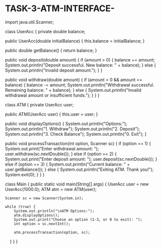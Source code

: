 # TASK-3-ATM-INTERFACE-
import java.util.Scanner;

class UserAcc { private double balance;

public UserAcc(double initialBalance) {
    this.balance = initialBalance;
}

public double getBalance() {
    return balance;
}

public void deposit(double amount) {
    if (amount > 0) {
        balance += amount;
        System.out.println("Deposit successful. New balance: " + balance);
    } else {
        System.out.println("Invalid deposit amount.");
    }
}

public void withdraw(double amount) {
    if (amount > 0 && amount <= balance) {
        balance -= amount;
        System.out.println("Withdrawal successful. Remaining balance: " + balance);
    } else {
        System.out.println("Invalid withdrawal amount or insufficient funds.");
    }
}
}

class ATM { private UserAcc user;

public ATM(UserAcc user) {
    this.user = user;
}

public void displayOptions() {
    System.out.println("Options:");
    System.out.println("1. Withdraw");
    System.out.println("2. Deposit");
    System.out.println("3. Check Balance");
    System.out.println("0. Exit");
}

public void processTransaction(int option, Scanner sc) {
    if (option == 1) {
        System.out.print("Enter withdrawal amount: ");
        user.withdraw(sc.nextDouble());
    } else if (option == 2) {
        System.out.print("Enter deposit amount: ");
        user.deposit(sc.nextDouble());
    } else if (option == 3) {
        System.out.println("Current balance: " + user.getBalance());
    } else {
        System.out.println("Exiting ATM. Thank you!");
        System.exit(0);
    }
}
}

class Main { public static void main(String[] args) { UserAcc user = new UserAcc(1000.0); ATM atm = new ATM(user);

    Scanner sc = new Scanner(System.in);

    while (true) {
        System.out.println("\nATM Options:");
        atm.displayOptions();
        System.out.print("Choose an option (1-3, or 0 to exit): ");
        int option = sc.nextInt();

        atm.processTransaction(option, sc);
    }
}
}
